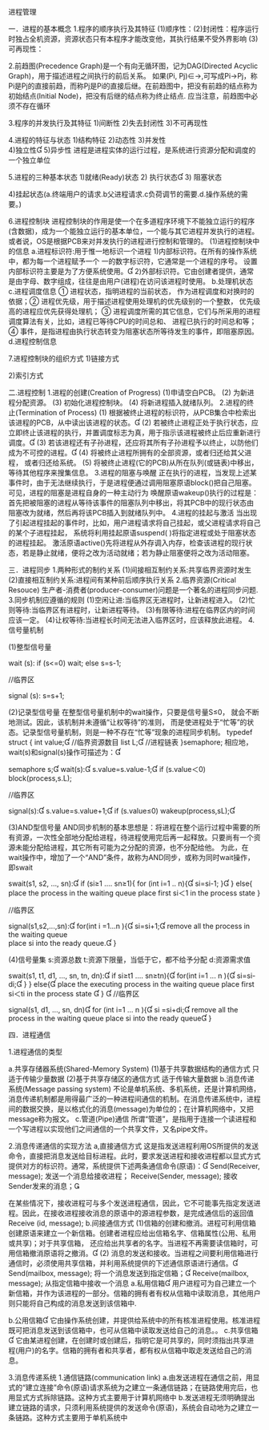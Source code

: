 进程管理

一．进程的基本概念
1.程序的顺序执行及其特征
(1)顺序性：(2)封闭性：程序运行时独占全机资源，资源状态只有本程序才能改变他，其执行结果不受外界影响 (3) 可再现性：



2.前趋图(Precedence Graph)是一个有向无循环图，记为DAG(Directed Acyclic Graph)，用于描述进程之间执行的前后关系。
  如果(Pi, Pj)∈→,可写成Pi→Pj，称Pi是Pj的直接前趋，而称Pj是Pi的直接后继。在前趋图中，把没有前趋的结点称为初始结点(Initial Node)，把没有后继的结点称为终止结点.
应当注意，前趋图中必须不存在循环



3.程序的并发执行及其特征
1)间断性  2)失去封闭性  3)不可再现性



4.进程的特征与状态
1)结构特征   2)动态性   3)并发性  
4)独立性   5)异步性
进程是进程实体的运行过程，是系统进行资源分配和调度的一个独立单位



5.进程的三种基本状态
1)就绪(Ready)状态  2) 执行状态  3) 阻塞状态 

4)挂起状态(a.终端用户的请求.b父进程请求.c负荷调节的需要.d.操作系统的需要。)



6.进程控制块
进程控制块的作用是使一个在多道程序环境下不能独立运行的程序(含数据)，成为一个能独立运行的基本单位，一个能与其它进程并发执行的进程。或者说，OS是根据PCB来对并发执行的进程进行控制和管理的。
(1)进程控制块中的信息
a.进程标识符:用于惟一地标识一个进程
    1)内部标识符。在所有的操作系统中，都为每一个进程赋予一个
一的数字标识符，它通常是一个进程的序号。 设置内部标识符主要是为了方便系统使用。
   		 2)外部标识符。它由创建者提供，通常是由字母、数字组成，往往是由用户(进程)在访问该进程时使用。
b.处理机状态
c.进程调度信息
① 进程状态，指明进程的当前状态， 作为进程调度和对换时的依据；② 进程优先级，用于描述进程使用处理机的优先级别的一个整数， 优先级高的进程应优先获得处理机； ③ 进程调度所需的其它信息，它们与所采用的进程调度算法有关，比如，进程已等待CPU的时间总和、 进程已执行的时间总和等；④ 事件，是指进程由执行状态转变为阻塞状态所等待发生的事件，即阻塞原因。
d.进程控制信息


7.进程控制块的组织方式 
1)链接方式 

2)索引方式


二.进程控制
1.进程的创建(Creation of Progress)
(1)申请空白PCB。 
(2) 为新进程分配资源。 
(3) 初始化进程控制块。 
(4) 将新进程插入就绪队列。
2.进程的终止(Termination of Process)
 (1) 根据被终止进程的标识符，从PCB集合中检索出该进程的PCB，从中读出该进程的状态。
 (2) 若被终止进程正处于执行状态，应立即终止该进程的执行，并置调度标志为真，用于指示该进程被终止后应重新进行调度。
 (3) 若该进程还有子孙进程，还应将其所有子孙进程予以终止，以防他们成为不可控的进程。
 (4) 将被终止进程所拥有的全部资源，或者归还给其父进程， 或者归还给系统。	  (5) 将被终止进程(它的PCB)从所在队列(或链表)中移出， 等待其他程序来搜集信息。
3.进程的阻塞与唤醒
 正在执行的进程，当发现上述某事件时，由于无法继续执行，于是进程便通过调用阻塞原语block()把自己阻塞。可见，进程的阻塞是进程自身的一种主动行为
唤醒原语wakeup()执行的过程是：首先把被阻塞的进程从等待该事件的阻塞队列中移出，将其PCB中的现行状态由阻塞改为就绪，然后再将该PCB插入到就绪队列中。 
4.进程的挂起与激活
当出现了引起进程挂起的事件时，比如，用户进程请求将自己挂起，或父进程请求将自己的某个子进程挂起， 系统将利用挂起原语suspend( )将指定进程或处于阻塞状态的进程挂起。
激活原语active()先将进程从外存调入内存，检查该进程的现行状态，若是静止就绪，便将之改为活动就绪；若为静止阻塞便将之改为活动阻塞。

三．进程同步
1.两种形式的制约关系
(1)间接相互制约关系:共享临界资源时发生 
(2)直接相互制约关系:进程间有某种前后顺序执行关系
2.临界资源(Critical Resouce)
生产者-消费者(producer-consumer)问题是一个著名的进程同步问题.
3.同步机制应遵循的规则 
(1)空闲让进:当临界区无进程时，让新进程进入。
(2)忙则等待:当临界区有进程时，让新进程等待。 
(3)有限等待:进程在临界区内的时间应该一定。 
(4)让权等待:当进程长时间无法进入临界区时，应该释放此进程。
4.信号量机制 

(1)整型信号量

wait (s): 
if (s<=0)  wait;
   						 else 		s=s-1;

//临界区

signal (s): 
s=s+1;

(2)记录型信号量
在整型信号量机制中的wait操作，只要是信号量S≤0， 就会不断地测试。因此，该机制并未遵循“让权等待”的准则， 而是使进程处于“忙等”的状态。记录型信号量机制，则是一种不存在“忙等”现象的进程同步机制。
typedef struct {
int value; //临界资源数目
         	list L;    //进程链表
  }semaphore;
相应地，wait(s)和signal(s)操作可描述为：

semaphore s;
wait(s):
     s.value=s.value-1;
     if (s.value＜0)  block(process,s.L);

//临界区    

signal(s):
      s.value=s.value+1;
      if (s.value≤0)  wakeup(process,sL); 

(3)AND型信号量
AND同步机制的基本思想是：将进程在整个运行过程中需要的所有资源，一次性全部地分配给进程，待进程使用完后再一起释放。只要尚有一个资源未能分配给进程，其它所有可能为之分配的资源，也不分配给他。
为此，在wait操作中，增加了一个“AND”条件，故称为AND同步，或称为同时wait操作，即swait

swait(s1, s2, …, sn):
    if (si≥1 .... sn≥1){
        		for (int i=1 .. n){
        			si=si-1;
}
        }
    	else{
     		place the process in the waiting queue 
place first si＜1 in the process state
    	}

//临界区

signal(s1,s2,...,sn):
      for(int i =1...n ){
     		 si=si+1;
      		remove all the process in the waiting queue 	
place si into the ready queue.
 	}


(4)信号量集
s:资源总数  t:资源下限量，当低于它，都不给予分配 d:资源需求值

swait(s1, t1, d1, …, sn, tn, dn):
    if si≥t1 .... sn≥tn){
      	for(int i=1 ... n ){
        si=si-di;
    	}
}
   	else{
   		place the executing process in the waiting queue 
place first si＜ti in the process state 
   }

//临界区
 
signal(s1, d1, …, sn, dn)
   	for (int i=1 ... n ){
    	 si =si+di;
remove all the process in the waiting queue
place si into the ready queue
   } 

四．进程通信

1.进程通信的类型

a.共享存储器系统(Shared-Memory System) 
(1)基于共享数据结构的通信方式
只适于传输少量数据
(2)基于共享存储区的通信方式
适于传输大量数据
b.消息传递系统(Message passing system)
不论是单机系统、多机系统，还是计算机网络，消息传递机制都是用得最广泛的一种进程间通信的机制。在消息传递系统中，进程间的数据交换，是以格式化的消息(message)为单位的；在计算机网络中，又把message称为报文。
c.管道(Pipe)通信
所谓“管道”，是指用于连接一个读进程和一个写进程以实现他们之间通信的一个共享文件，又名pipe文件。

2.消息传递通信的实现方法
a,直接通信方式
这是指发送进程利用OS所提供的发送命令，直接把消息发送给目标进程。此时，要求发送进程和接收进程都以显式方式提供对方的标识符。通常，系统提供下述两条通信命令(原语)：
  Send(Receiver, message); 发送一个消息给接收进程；
  Receive(Sender, message); 接收Sender发来的消息；

在某些情况下，接收进程可与多个发送进程通信，因此，它不可能事先指定发送进程。因此，在接收进程接收消息的原语中的源进程参数，是完成通信后的返回值
Receive (id, message); 
b.间接通信方式 
 (1)信箱的创建和撤消。进程可利用信箱创建原语来建立一个新信箱。创建者进程应给出信箱名字、信箱属性(公用、私用或共享)；对于共享信箱， 还应给出共享者的名字。当进程不再需要读信箱时，可用信箱撤消原语将之撤消。
 (2) 消息的发送和接收。当进程之间要利用信箱进行通信时，必须使用共享信箱，并利用系统提供的下述通信原语进行通信。
    Send(mailbox, message); 将一个消息发送到指定信箱；
    Receive(mailbox, message); 从指定信箱中接收一个消息
a.私用信箱
  用户进程可为自己建立一个新信箱，并作为该进程的一部分。信箱的拥有者有权从信箱中读取消息，其他用户则只能将自己构成的消息发送到该信箱中.

b.公用信箱
   它由操作系统创建，并提供给系统中的所有核准进程使用。核准进程既可把消息发送到该信箱中，也可从信箱中读取发送给自己的消息。。
c.共享信箱
   它由某进程创建，在创建时或创建后，指明它是可共享的，同时须指出共享进程(用户)的名字。信箱的拥有者和共享者，都有权从信箱中取走发送给自己的消息。

3.消息传递系统
1.通信链路(communication link)
a.由发送进程在通信之前，用显式的“建立连接”命令(原语)请求系统为之建立一条通信链路；在链路使用完后，也用显式方式拆除链路。这种方式主要用于计算机网络中
b.发送进程无须明确提出建立链路的请求，只须利用系统提供的发送命令(原语)，系统会自动地为之建立一条链路。这种方式主要用于单机系统中